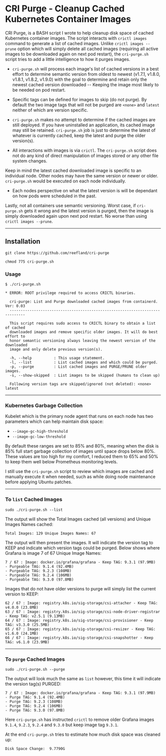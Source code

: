 # CRI Purge - Cleanup Cached Kubernetes Container Images

CRI Purge, is a BASH script I wrote to help cleanup disk space of cached Kubernetes container images.  The script interacts with `crictl images` command to generate a list of cached images.  Unlike `crictl images --prune` option which will simply delete all cached images (requiring all active images to be downloaded again on next pod restart), the `cri-purge.sh` script tries to add a little intelligence to how it purges images.

* `cri-purge.sh` will process each image's list of cached versions in a best effort to determine semantic version from oldest to newest (v1.7.1, v1.8.0, v1.8.1, v1.8.2, v1.9.0) with the goal to determine and retain only the newest cached version downloaded -- Keeping the image most likely to be needed on pod restart.

* Specific tags can be defined for images to skip (do not purge).  By default the two image tags that will not be purged are `<none>` and `latest` neither of which are version specific.

* `cri-purge.sh` makes no attempt to determine if the cached images are still deployed. If you have uninstalled an application, its cached image may still be retained. `cri-purge.sh` job is just to determine the latest of whatever is currently cached, keep the latest and purge the older version(s).

* All interactions with images is via `crictl`. The `cri-purge.sh` script does not do any kind of direct manipulation of images stored or any other file system changes.

Keep in mind the latest cached downloaded image is specific to an individual node. Other nodes may have the same version or newer or older.  `cri-purge.sh` would be executed on each node individually.

* Each nodes perspective on what the latest version is will be dependant on how pods were scheduled in the past.

Lastly, not all containers use semantic versioning.  Worst case, if `cri-purge.sh` gets it wrong and the latest version is purged, then the image is simply downloaded again upon next pod restart. No worse than using `crictl images --prune`.

---

## Installation

```text
git clone https://github.com/reefland/cri-purge

chmod 775 cri-purge.sh
```

### Usage

```shell
$ ./cri-purge.sh 

* ERROR: ROOT privilege required to access CRICTL binaries.

  cri-purge: List and Purge downloaded cached images from containerd. Ver: 0.03
  -----------------------------------------------------------------------------

  This script requires sudo access to CRICTL binary to obtain a list of cached
  downloaded images and remove specific older images. It will do best effort to
  honor semantic versioning always leaving the newest version of the downloaded
  image and only delete previous version(s). 

  -h, --help          : This usage statement.
  -l, --list          : List cached images and which could be purged.
  -p, --purge         : List cached images and PURGE/PRUNE older images.
  -s, --show-skipped  : List images to be skipped (humans to clean up)

  Following version tags are skipped/ignored (not deleted): <none> latest
```

---

### Kubernetes Garbage Collection

Kubelet which is the primary node agent that runs on each node has two parameters which can help maintain disk space:

* `--image-gc-high-threshold`
* `--image-gc-low-threshold`

By default these ranges are set to 85% and 80%, meaning when the disk is 85% full  start garbage collection of images until space drops below 80%.  These values are too high for my comfort, I reduced them to 65% and 50% to keep them well below Prometheus monitoring levels.

I still use the `cri-purge.sh` script to review which images are cached and manually execute it when needed, such as while doing node maintenance before applying Ubuntu patches.

---

### To `list` Cached Images

```shell
sudo ./cri-purge.sh --list
```

The output will show the Total Images cached (all versions) and Unique Images Names cached:

```text
Total Images: 129 Unique Images Names: 67
```

The output will then present the images.  It will indicate the version tag to KEEP and indicate which version tags could be purged. Below shows where Grafana is image 7 of 67 Unique Image Names:

```text
7 / 67 : Image: docker.io/grafana/grafana - Keep TAG: 9.3.1 (97.9MB)
- Purgeable TAG: 9.1.4 (92.4MB)
- Purgeable TAG: 9.2.3 (108MB)
- Purgeable TAG: 9.2.4 (106MB)
- Purgeable TAG: 9.3.0 (97.8MB)
```

Images that do not have older versions to purge will simply list the current version to KEEP:

```text
62 / 67 : Image: registry.k8s.io/sig-storage/csi-attacher - Keep TAG: v4.0.0 (23.8MB)
63 / 67 : Image: registry.k8s.io/sig-storage/csi-node-driver-registrar - Keep TAG: v2.5.1 (9.13MB)
64 / 67 : Image: registry.k8s.io/sig-storage/csi-provisioner - Keep TAG: v3.3.0 (25.5MB)
65 / 67 : Image: registry.k8s.io/sig-storage/csi-resizer - Keep TAG: v1.6.0 (24.1MB)
66 / 67 : Image: registry.k8s.io/sig-storage/csi-snapshotter - Keep TAG: v6.1.0 (23.9MB)
```

---

### To `purge` Cached Images

```shell
sudo ./cri-purge.sh --purge
```

The output will look much the same as `list` however, this time it will indicate the version tag(s) PURGED:

```text
7 / 67 : Image: docker.io/grafana/grafana - Keep TAG: 9.3.1 (97.9MB)
- Purge TAG: 9.1.4 (92.4MB)
- Purge TAG: 9.2.3 (108MB)
- Purge TAG: 9.2.4 (106MB)
- Purge TAG: 9.3.0 (97.8MB)
```

Here `cri-purge.sh` has instructed `crictl` to remove older Grafana images `9.1.4`, `9.2.3`, `9.2.4` and `9.3.0` but keep image tag `9.3.1`.

At the end `cri-purge.sh` tries to estimate how much disk space was cleaned up:

```text
Disk Space Change:  9.7790G
```
